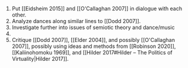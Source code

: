 1. Put [[Eidsheim 2015]] and [[O'Callaghan 2007]] in dialogue with each other. 
2. Analyze dances along similar lines to [[Dodd 2007]]. 
3. Investigate further into issues of semiotic theory and dance/music
4. 
5. Critique [[Dodd 2007]], [[Elder 2004]], and possibly [[O'Callaghan 2007]], possibly using ideas and methods from [[Robinson 2020]], [[Kaliinohomoku 1969]], and [[Hilder 2017#Hilder – The Politics of Virtuality|Hilder 2017]]. 